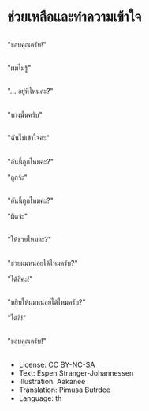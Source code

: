 # ช่วยเหลือและทำความเข้าใจ

##
"ขอบคุณครับ!"

##
"ผมไม่รู้"

##
"... อยู่ที่ไหนคะ?"

##
"ทางนั้นครับ"

##
"ฉันไม่เข้าใจค่ะ"

##
"อันนี้ถูกไหมคะ?"

"ถูกจ้ะ"

##
"อันนี้ถูกไหมคะ?"

"ผิดจ้ะ"

##
"ให้ช่วยไหมคะ?"

##
"ช่วยผมหน่อยได้ไหมครับ?"

"ได้สิคะ!"

##
"หยิบให้ผมหน่อยได้ไหมครับ?"

"ได้สิ!"

##
"ขอบคุณครับ!"

##
* License: CC BY-NC-SA
* Text: Espen Stranger-Johannessen
* Illustration: Aakanee
* Translation: Pimusa Butrdee
* Language: th
